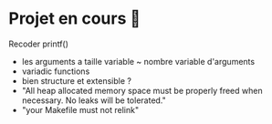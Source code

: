 # Projet en cours 👾
Recoder printf()
- les arguments a taille variable ~ nombre variable d'arguments
- variadic functions
- bien structure et extensible ?
- "All heap allocated memory space must be properly freed when necessary. No leaks will be tolerated."
- "your Makefile must not relink"
